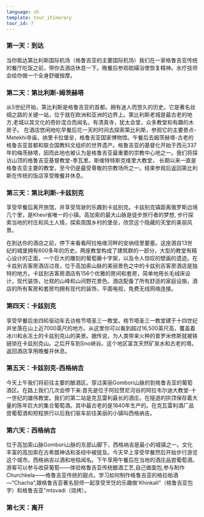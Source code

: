 ```yaml
---
language: zh
template: tour_itinerary
tour_id: 7
---
```

### 第一天：到达


当你抵达第比利斯国际机场（格鲁吉亚的主要国际机场）我们在一家格鲁吉亚传统的餐厅吃饭之前，带你去酒店休息一下。晚餐后参观硫磺浴使恢复精神。水疗技师会给你做一个全身舒缓按摩。


### 第二天：第比利斯-姆茨赫塔


从5世纪开始，第比利斯是格鲁吉亚的首都。拥有迷人而悠久的历史。它是著名丝绸之路的关键一站，位于就在欧洲和亚洲的边界上。第比利斯老城是最古老的地方,老城以其文化的奇妙混合而闻名，有清真寺，犹太会堂，众多教堂和有趣的木房子。
在酒店悠闲地吃早餐后花一天的时间去探索第比利斯，参观它的主要景点-Metekhi寺庙，纳里卡拉堡垒，格鲁吉亚国家博物馆。午餐后去姆茨赫塔-古老的格鲁吉亚首都和联合国教科文组织的世界遗产。格鲁吉亚的基督化开始于西元337年的梅茨赫塔，因而此地也被认为是格鲁吉亚最重要的宗教中心地之一。我们将探访山顶的格鲁吉亚基督教堂-季瓦里。斯维特特斯克维里大教堂， 长期以来一直是格鲁吉亚主要的教堂，至今仍是最受尊敬的宗教场所之一。结束参观后返回第比利斯在传统的饭店享受晚餐并休息。

### 第三天：第比利斯-卡兹别克


享受早餐后离开旅馆，并享受驾驶的乐趣到卡兹别克。卡兹别克镇距离俄罗斯边境几个里，是Khevi省唯一的小镇。高加索的最大山脉是徒步旅行者的梦想, 步行探索当地的村庄和风土人情，探索周围乡村的堡垒，欣赏这个隐藏的天堂的美丽风景。

在到达你的酒店之前，停下来看看阿拉格维河畔的安纳纽里要塞。这座源自13世纪的城堡拥有600多年的历史。两座教堂构成了建筑群的一部分，大型的教堂有精心设计的正面，一个巨大的雕刻的葡萄藤十字架，以及令人惊叹的壁画的遗迹。在卡兹别吉客房酒店过夜，位于高加索山脉的美丽景色之中的卡兹别吉客房酒店是独特的地方。卡兹别吉客房酒店有156个优雅的房间和套房，简单地用长毛绒床设计，现代装饰，壮观的山峰和山间野花景色。酒店配备了所有舒适的家庭设施，酒店的所有客房和套房均拥有现代的装饰，平面电视，免费无线网络连接。

### 第四天：卡兹别克

享受早餐后坐四轮驱动车去访格节塔圣三一教堂。格节塔圣三一教堂建于十四世纪并坐落在山上近7000英尺的地方。从这里你可以看到超过16,500英尺高，覆盖着冰川和永冻土的卡兹别克山的美景。据传说，为人类带来火种的普罗米修斯就被铁链锁在卡兹别克山。之后开车到Sno峡谷。这个地区富含天然矿泉水和古老的塔。返回酒店享用晚餐并休息。

### 第五天：卡兹别克-西格纳吉


今天上午我们将前往主要的酿酒区。穿过美丽Gombori山脉的到格鲁吉亚的葡萄酒区。在路上我们几次会停下来:首先是位于阿拉赞尼河谷的阿拉韦尔迪大教堂-十一世纪的雄伟教堂。我们的第二站是克瓦雷利最长的酒庄。在隧道的拱顶保存着大量的陈年巨大的集合葡萄酒。其中最古老的是1840年生产的。在克瓦雷利酒厂品尝葡萄酒和短程旅行以后我们驱车前往美丽的小镇叫西格纳吉。
### 第六天：西格纳吉


位于高加索山脉Gombori山脉的东部山脚下，西格纳吉是最小的城镇之一。文化丰富的高加索在古希腊神话和圣经中被提及。今天早上享受早餐然后开始步行游览这个城市。西格纳吉以酒和地毯闻名。下午享用午餐后在当地的酒庄品尝葡萄酒。游客可以参与收获葡萄——体验格鲁吉亚传统酿酒工艺,自己做面包,参与制作Churchkela——格鲁吉亚传统的甜点。学习如何制作格鲁吉亚的格拉帕酒—“Chacha”,跟格鲁吉亚著名厨师一起享受烹饪的乐趣做'Khinkali”（格鲁吉亚包字）和格鲁吉亚"mtsvadi（烧烤）。

### 第七天：离开



